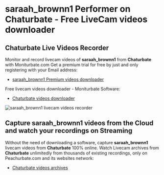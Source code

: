 # saraah_brownn1 Performer on Chaturbate - Free LiveCam videos downloader

## Chaturbate Live Videos Recorder

Monitor and record livecam videos of **saraah_brownn1** from **Chaturbate** with Moniturbate.com
Get a premium trial for free by just and only registering with your Email address:
* [saraah_brownn1 Premium videos downloader](https://moniturbate.com/request-demo-licence-key.html)

Free livecam videos downloader - Moniturbate Software:
* [Chaturbate videos downloader](https://moniturbate.com/moniturbate-download-software.html)

![saraah_brownn1 livecam videos recorder](https://peachurnet.com/templates/moniturbate-software.png)


## Capture saraah_brownn1 videos from the Cloud and watch your recordings on Streaming

Without the need of downloading a software, capture **saraah_brownn1** livecam videos from **Chaturbate** 100% online.
Watch Livecam archives from **Chaturbate** unlimitedly from thousands of existing recordings, only on Peachurbate.com and its websites network:
* [Chaturbate videos archives](https://peachurnet.com/)